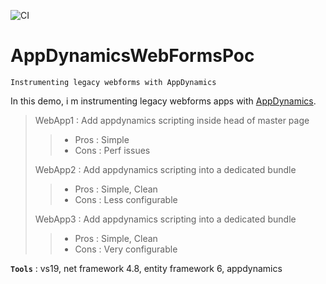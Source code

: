 ![CI](https://github.com/aimenux/AppDynamicsWebFormsPoc/workflows/CI/badge.svg)
# AppDynamicsWebFormsPoc
```
Instrumenting legacy webforms with AppDynamics
```
In this demo, i m instrumenting legacy webforms apps with [AppDynamics](https://www.appdynamics.com).

> WebApp1 : Add appdynamics scripting inside head of master page
>> - Pros : Simple
>> - Cons : Perf issues
>
> WebApp2 : Add appdynamics scripting into a dedicated bundle
>> - Pros : Simple, Clean
>> - Cons : Less configurable
>
> WebApp3 : Add appdynamics scripting into a dedicated bundle
>> - Pros : Simple, Clean
>> - Cons : Very configurable

**`Tools`** : vs19, net framework 4.8, entity framework 6, appdynamics